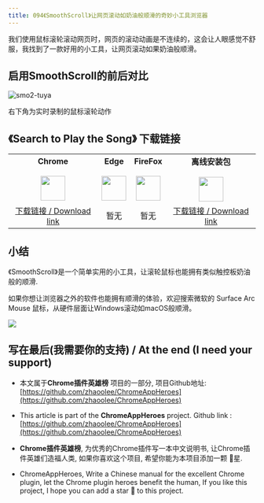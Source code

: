 ```yaml
---
title: 094《SmoothScroll》让网页滚动如奶油般顺滑的奇妙小工具浏览器
---
```




我们使用鼠标滚轮滚动网页时，网页的滚动动画是不连续的，这会让人眼感觉不舒服，我找到了一款好用的小工具，让网页滚动如果奶油般顺滑。





##  启用SmoothScroll的前后对比



![smo2-tuya](https://cdn.fangyuanxiaozhan.com/assets/161327488617355A7NShQ.gif)



右下角为实时录制的鼠标滚轮动作



## 《Search to Play the Song》 下载链接

<table style="table-layout: fixed;">
<tbody>
<tr>
<td><div style="text-align: center;"><div style="font-weight: bold">Chrome</div><br/><div><img  style="width:50px; height:auto;" src="https://www.v2fy.com/asset/0i/ChromeAppHeroes/page/001_markdown_here.assets/chromeappheroes-chrome-icon.png"/></div></div></td>
<td><div style="text-align: center;" ><div style="font-weight: bold">Edge</div><br/><div><img style="width:50px; height:auto;" src="https://www.v2fy.com/asset/0i/ChromeAppHeroes/page/001_markdown_here.assets/chromeappheroes-edge-icon.png"/></div></div></td>
<td><div style="text-align: center;" ><div style="font-weight: bold">FireFox</div><br/><div><img  style="width:50px; height:auto;" src="https://www.v2fy.com/asset/0i/ChromeAppHeroes/page/001_markdown_here.assets/chromeappheroes-firefox-icon.png"/></div></div></td>
<td><div style="text-align: center;" ><div style="font-weight: bold">离线安装包</div><br/><div><img  style="width:50px; height:auto;" src="https://www.v2fy.com/asset/0i/ChromeAppHeroes/page/001_markdown_here.assets/chromeappheroes-github-download.png"/></div></div></td>
</tr>
<tr>
<td>
<div style="text-align: center;">
<a  href="https://chrome.google.com/webstore/detail/smoothscroll/nbokbjkabcmbfdlbddjidfmibcpneigj">下载链接 / Download link</a>
</div>
</td>
<td>
<div style="text-align: center;">
暂无
</div>
</td>
<td>
<div style="text-align: center;">
暂无
</div>
</td>
<td>
<div style="text-align: center;"><a  href="https://raw.githubusercontent.com/zhaoolee/ChromeAppHeroes/master/backup/094-smoothscroll">下载链接 / Download link</a></div>
</td>
</tr>
</tbody>
</table>


## 小结

《SmoothScroll》是一个简单实用的小工具，让滚轮鼠标也能拥有类似触控板奶油般的顺滑.

如果你想让浏览器之外的软件也能拥有顺滑的体验，欢迎搜索微软的 Surface Arc Mouse  鼠标，从硬件层面让Windows滚动如macOS般顺滑。

![](https://cdn.fangyuanxiaozhan.com/assets/1613202794331Qy2snrMB.gif)



## 写在最后(我需要你的支持) / At the end (I need your support)

- 本文属于**Chrome插件英雄榜** 项目的一部分, 项目Github地址: [https://github.com/zhaoolee/ChromeAppHeroes](https://github.com/zhaoolee/ChromeAppHeroes)


- This article is part of the **ChromeAppHeroes** project. Github link : [https://github.com/zhaoolee/ChromeAppHeroes](https://github.com/zhaoolee/ChromeAppHeroes) 

- **Chrome插件英雄榜**, 为优秀的Chrome插件写一本中文说明书, 让Chrome插件英雄们造福人类, 如果你喜欢这个项目, 希望你能为本项目添加一颗 🌟星.

- ChromeAppHeroes, Write a Chinese manual for the excellent Chrome plugin, let the Chrome plugin heroes benefit the human, If you like this project, I hope you can add a star 🌟 to this project.

